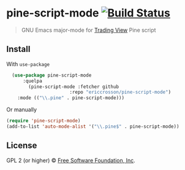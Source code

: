 # pine-script-mode [![Build Status](https://travis-ci.org/EricCrosson/pine-script-mode.svg?branch=master)](https://travis-ci.org/EricCrosson/pine-script-mode)

> GNU Emacs major-mode for [Trading View](https://tradingview.com) Pine script

## Install

With `use-package`

```lisp
  (use-package pine-script-mode
      :quelpa
        (pine-script-mode :fetcher github
                       :repo "ericcrosson/pine-script-mode")
    :mode (("\\.pine" . pine-script-mode)))
```

Or manually

```lisp
(require 'pine-script-mode)
(add-to-list 'auto-mode-alist '("\\.pine$" . pine-script-mode))
```

## License

GPL 2 (or higher) © [Free Software Foundation, Inc](http://www.fsf.org/about).
